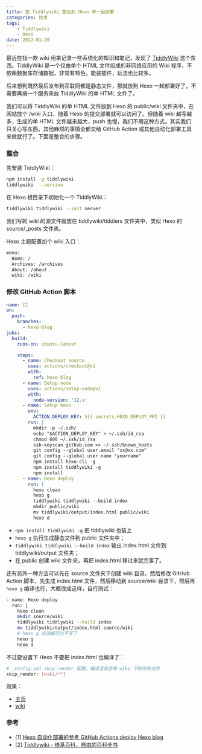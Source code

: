 ```yaml
---
title: 把 Tiddlywiki 整合到 Hexo 中一起部署
categories: 技术
tags: 
    - Tiddlywiki
    - Hexo
date: 2022-01-20
---
```


最近在找一款 wiki 用来记录一些系统化的知识和笔记，发现了 [TiddlyWiki](https://tiddlywiki.com/) 这个东西。TiddlyWiki 是一个仅由单个 HTML 文件组成的非网络应用的 Wiki 程序，不依赖数据库存储数据，非常有特色，能装插件，玩法也比较多。

后来想到既然最后发布到互联网都是静态文件，那就放到 Hexo 一起部署好了，不需要再搞一个服务来放 TiddlyWiki 的单 HTML 文件了。

我们可以将 TiddlyWiki 的单 HTML 文件放到 Hexo 的 public/wiki 文件夹中，在网站放个 /wiki 入口，随着 Hexo 的提交部署就可以访问了。但随着 wiki 越写越多，生成的单 HTML 文件越来越大，push 也慢，我们不用这种方式。其实我们只关心写东西，其他麻烦的事情全都交给 GitHub Action 或其他自动化部署工具来做就行了。下面是整合的步骤。

### 整合

先安装 TiddlyWiki：

```bash
npm install -g tiddlywiki
tiddlywiki  --version
```

在 Hexo 根目录下初始化一个 TiddlyWiki：

```bash
tiddlywiki tiddlywiki --init server
```

我们写的 wiki 的源文件就放在 tiddlywiki/tiddlers 文件夹中，类似 Hexo 的 source/_posts 文件夹。

Hexo 主题配置加个 wiki 入口：

```bash
menu:
  Home: /
  Archives: /archives
  About: /about
  wiki: /wiki
```

### 修改 GitHub Action 脚本

```yml
name: CI
on:
  push:
    branches:
      - hexo-blog
jobs:
  build:
    runs-on: ubuntu-latest

    steps:
      - name: Checkout source
        uses: actions/checkout@v1
        with:
          ref: hexo-blog
      - name: Setup node 
        uses: actions/setup-node@v1
        with:
          node-version: '12.x'
      - name: Setup hexo
        env:
          ACTION_DEPLOY_KEY: ${{ secrets.HEXO_DEPLOY_PRI }}
        run: |
          mkdir -p ~/.ssh/
          echo "$ACTION_DEPLOY_KEY" > ~/.ssh/id_rsa
          chmod 600 ~/.ssh/id_rsa
          ssh-keyscan github.com >> ~/.ssh/known_hosts
          git config --global user.email "xx@xx.com"
          git config --global user.name "yourname"
          npm install hexo-cli -g
          npm install tiddlywiki -g
          npm install
      - name: Hexo deploy
        run: |
          hexo clean
          hexo g
          tiddlywiki tiddlywiki --build index
          mkdir public/wiki
          mv tiddlywiki/output/index.html public/wiki
          hexo d
```
- `npm install tiddlywiki -g` 把 tiddlywiki 也装上
- `hexo g` 执行生成静态文件到 public 文件夹中；
- `tiddlywiki tiddlywiki --build index` 输出 index.html 文件到 tiddlywiki/output 文件夹；
- 在 public 创建 wiki 文件夹，再把 index.html 移过来就完事了。

还有另外一种方法可以先在 source 文件夹下创建 wiki 目录，然后修改 GitHub Action 脚本，先生成 index.html 文件，然后移动到 source/wiki 目录下，然后再 `hexo g` 编译也行，大概改成这样，自行测试：

```bash
- name: Hexo deploy
  run: |
    hexo clean
    mkdir source/wiki
    tiddlywiki tiddlywiki --build index
    mv tiddlywiki/output/index.html source/wiki
    # hexo g 应该都可以不写了
    hexo g
    hexo d
```

不过要设置下 Hexo 不要把 index.html 也编译了：

```bash
# _config.yml skip_render 配置，编译渲染忽略 wiki 下的所有文件
skip_render: [wiki/**]
```

效果：
- [主页](https://zguishen.com/)
- [wiki](https://zguishen.com/wiki/)

### 参考

- [1] [Hexo 自动化部署的参考 GitHub Actions deploy Hexo blog](https://zguishen.com/posts/936b5ee4.html)
- [2] [Tiddlywiki - 维基百科，自由的百科全书](https://zh.wikipedia.org/wiki/Tiddlywiki)
